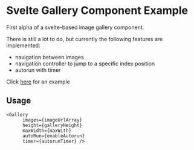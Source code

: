 # Svelte Gallery Component Example

First alpha of a svelte-based image gallery component.

There is still a lot to do, but currently the following features are implemented:

-   navigation between images
-   navigation controller to jump to a specific index position
-   autorun with timer

Click [here](https://coding-dad.github.io/svelte-gallery/) for an example

## Usage

```
<Gallery
      images={imageUrlArray}
      height={galleryHeight}
      maxWidth={maxWith}
      autoRun={enableAutorun}
      timer={autorunTimer} />
```
